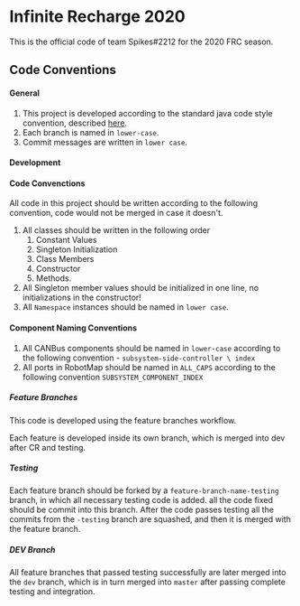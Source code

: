 # Infinite Recharge 2020

This is the official code of team Spikes#2212 for the 2020 FRC season.



## Code Conventions 

#### General 

1. This project is developed according to the standard java code style convention, described [here](https://google.github.io/styleguide/javaguide.html).
2. Each branch is named in `lower-case`. 
3. Commit messages are written in `lower case`.


#### Development

#### Code Convenctions

All code in this project should be written according to the following convention, code would not be merged in case it doesn't. 

1. All classes should be written in the following order 
    1. Constant Values
    2. Singleton Initialization
    3. Class Members
    4. Constructor
    5. Methods.
2. All Singleton member values should be initialized in one line, no initializations in the constructor!
3. All `Namespace` instances should be named in `lower case`.


#### Component Naming Conventions

1. All CANBus components should be named in `lower-case` according to the following convention - `subsystem-side-controller \ index`
2. All ports in RobotMap should be named in `ALL_CAPS` according to the following convention `SUBSYSTEM_COMPONENT_INDEX`

##### Feature Branches
This code is developed using the feature branches workflow. 

Each feature is developed inside its own branch, which is merged into dev after CR and testing. <br> 

##### Testing 

Each feature branch should be forked by a `feature-branch-name-testing` branch, in which all necessary testing code is added.
all the code fixed should be commit into this branch.
After the code passes testing all the commits from the `-testing` branch are squashed,
and then it is merged with the feature branch.

##### DEV Branch

All feature branches that passed testing successfully are later merged into the `dev` branch, 
which is in turn merged into `master` after passing complete testing and integration.  

